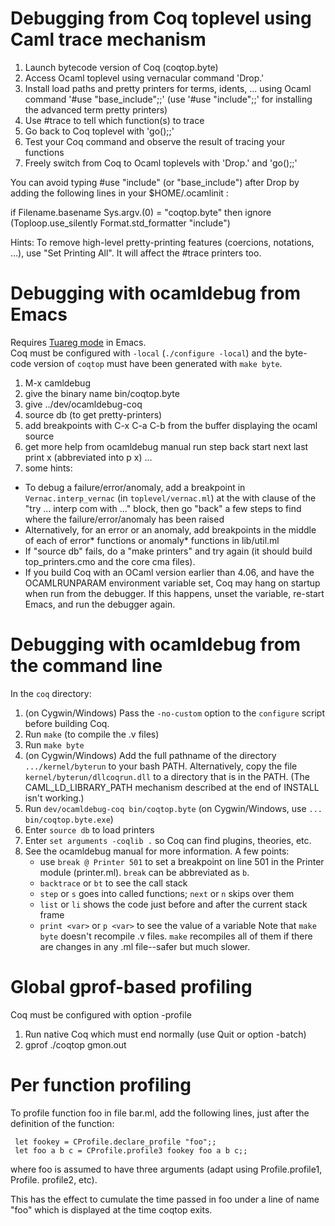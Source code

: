 Debugging from Coq toplevel using Caml trace mechanism
======================================================

  1. Launch bytecode version of Coq (coqtop.byte)
  2. Access Ocaml toplevel using vernacular command 'Drop.'
  3. Install load paths and pretty printers for terms, idents, ... using
     Ocaml command '#use "base_include";;' (use '#use "include";;' for 
     installing the advanced term pretty printers)
  4. Use #trace to tell which function(s) to trace
  5. Go back to Coq toplevel with 'go();;'
  6. Test your Coq command and observe the result of tracing your functions
  7. Freely switch from Coq to Ocaml toplevels with 'Drop.' and 'go();;'

  You can avoid typing #use "include" (or "base_include") after Drop
  by adding the following lines in your $HOME/.ocamlinit :

   if Filename.basename Sys.argv.(0) = "coqtop.byte"
   then ignore (Toploop.use_silently Format.std_formatter "include")

  Hints: To remove high-level pretty-printing features (coercions,
  notations, ...), use "Set Printing All". It will affect the #trace
  printers too.


Debugging with ocamldebug from Emacs
====================================

   Requires [Tuareg mode](https://github.com/ocaml/tuareg) in Emacs.\
   Coq must be configured with `-local` (`./configure -local`) and the
   byte-code version of `coqtop` must have been generated with `make byte`.

   1. M-x camldebug
   2. give the binary name bin/coqtop.byte
   3. give ../dev/ocamldebug-coq
   4. source db  (to get pretty-printers)
   5. add breakpoints with C-x C-a C-b from the buffer displaying the ocaml
      source
   6. get more help from ocamldebug manual
         run
	 step
         back
         start
	 next
	 last
	 print x (abbreviated into p x)
	 ...
   7. some hints: 

   - To debug a failure/error/anomaly, add a breakpoint in
     `Vernac.interp_vernac` (in `toplevel/vernac.ml`) at the with clause of the "try ... interp com
     with ..." block, then go "back" a few steps to find where the
     failure/error/anomaly has been raised
   - Alternatively, for an error or an anomaly, add breakpoints in the middle  
     of each of error* functions or anomaly* functions in lib/util.ml
   - If "source db" fails, do a "make printers" and try again (it should build
     top_printers.cmo and the core cma files).
   - If you build Coq with an OCaml version earlier than 4.06, and have the 
     OCAMLRUNPARAM environment variable set, Coq may hang on startup when run 
     from the debugger. If this happens, unset the variable, re-start Emacs, and 
     run the debugger again.

Debugging with ocamldebug from the command line
===============================================

In the `coq` directory:
1. (on Cygwin/Windows) Pass the `-no-custom` option to the `configure` script before building Coq.
2. Run `make` (to compile the .v files)
3. Run `make byte`
4. (on Cygwin/Windows) Add the full pathname of the directory `.../kernel/byterun` to your bash PATH.
   Alternatively, copy the file `kernel/byterun/dllcoqrun.dll` to a directory that is in the PATH.  (The
   CAML_LD_LIBRARY_PATH mechanism described at the end of INSTALL isn't working.)
5. Run `dev/ocamldebug-coq bin/coqtop.byte`  (on Cygwin/Windows, use `... bin/coqtop.byte.exe`)
6. Enter `source db` to load printers
7. Enter `set arguments -coqlib .` so Coq can find plugins, theories, etc.
8. See the ocamldebug manual for more information.  A few points:
   - use `break @ Printer 501` to set a breakpoint on line 501 in the Printer module (printer.ml).
     `break` can be abbreviated as `b`.
   - `backtrace` or `bt` to see the call stack
   - `step` or `s` goes into called functions; `next` or `n` skips over them
   - `list` or `li` shows the code just before and after the current stack frame
   - `print <var>` or `p <var>` to see the value of a variable
Note that `make byte` doesn't recompile .v files.  `make` recompiles all of them if there
are changes in any .ml file--safer but much slower.

Global gprof-based profiling
============================

   Coq must be configured with option -profile

   1. Run native Coq which must end normally (use Quit or option -batch)
   2. gprof ./coqtop gmon.out

Per function profiling
======================

   To profile function foo in file bar.ml, add the following lines, just
   after the definition of the function:

     let fookey = CProfile.declare_profile "foo";;
     let foo a b c = CProfile.profile3 fookey foo a b c;;

   where foo is assumed to have three arguments (adapt using
   Profile.profile1, Profile. profile2, etc).

   This has the effect to cumulate the time passed in foo under a
   line of name "foo" which is displayed at the time coqtop exits.
